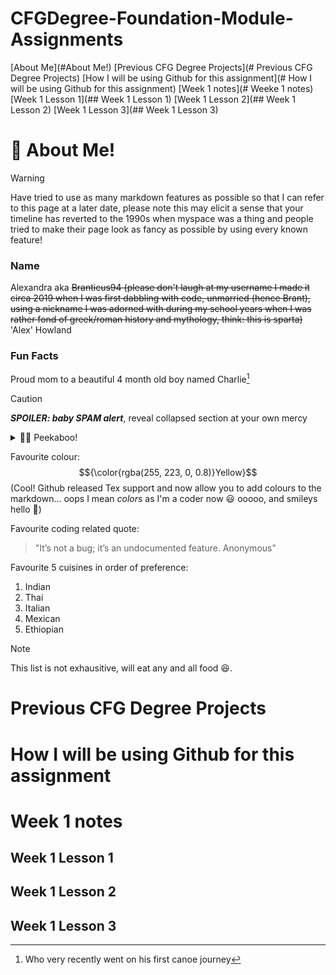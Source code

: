 # CFGDegree-Foundation-Module-Assignments

[About Me](#About Me!)
[Previous CFG Degree Projects](# Previous CFG Degree Projects)
[How I will be using Github for this assignment](# How I will be using Github for this assignment)
[Week 1 notes](# Weeke 1 notes)
[Week 1 Lesson 1](## Week 1 Lesson 1)
[Week 1 Lesson 2](## Week 1 Lesson 2)
[Week 1 Lesson 3](## Week 1 Lesson 3)

# :woman: **About Me!**

> [!WARNING]
> Have tried to use as many markdown features as possible so that I can refer to this page at a later date, please note this may elicit a sense that your timeline has reverted to the 1990s when myspace was a thing and people tried to make their page look as fancy as possible by using every known feature!

### Name
Alexandra aka ~~Branticus94 (please don't laugh at my username I made it circa 2019 when I was first dabbling with code, unmarried (hence Brant), using a nickname I was adorned with during my school years when I was rather fond of greek/roman history and mythology, think: this is sparta)~~ 'Alex' Howland

### Fun Facts

Proud mom to a beautiful 4 month old boy named Charlie[^1] 
> [!CAUTION]
> ***SPOILER: baby SPAM alert***, reveal collapsed section at your own mercy

  <details>
    
  <summary>👶🍼 Peekaboo!</summary>
  
  ![Picture of my adorable baby](CharlieCanoeing.jpg)
    
  </details>

[^1]: Who very recently went on his first canoe journey

Favourite colour: $${\color{rgba(255, 223, 0, 0.8)}Yellow}$$ (Cool! Github released Tex support and now allow you to add colours to the markdown... oops I mean *colors* as I'm a coder now :smiley: ooooo, and smileys hello :eyes:)

Favourite coding related quote:
  > \"It’s not a bug; it’s an undocumented feature. Anonymous\"

Favourite 5 cuisines in order of preference:
1. Indian 
2. Thai
3. Italian
4. Mexican
5. Ethiopian

> [!NOTE]
> This list is not exhausitive, will eat any and all food 😆.

# Previous CFG Degree Projects

# How I will be using Github for this assignment

# Week 1 notes

## Week 1 Lesson 1

## Week 1 Lesson 2

## Week 1 Lesson 3


